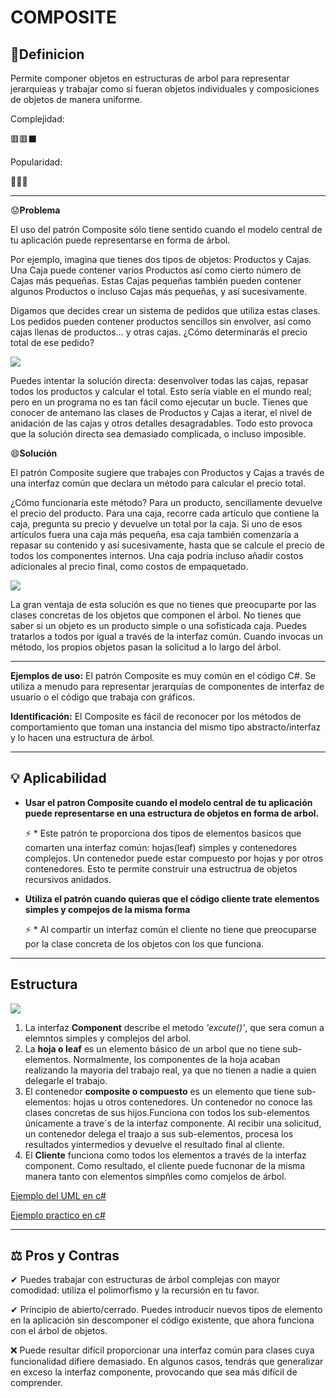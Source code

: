 # **COMPOSITE**
## 📖Definicion

Permite componer objetos en estructuras de arbol para representar jerarquieas y trabajar como si fueran objetos individuales y composiciones de objetos de manera uniforme.

Complejidad:

🟥🟥⬛

Popularidad:

💚💚🖤

***
😟**Problema** 

El uso del patrón Composite sólo tiene sentido cuando el modelo central de tu aplicación puede representarse en forma de árbol.

Por ejemplo, imagina que tienes dos tipos de objetos: Productos y Cajas. Una Caja puede contener varios Productos así como cierto número de Cajas más pequeñas. Estas Cajas pequeñas también pueden contener algunos Productos o incluso Cajas más pequeñas, y así sucesivamente.

Digamos que decides crear un sistema de pedidos que utiliza estas clases. Los pedidos pueden contener productos sencillos sin envolver, así como cajas llenas de productos... y otras cajas. ¿Cómo determinarás el precio total de ese pedido?


![](https://refactoring.guru/images/patterns/diagrams/composite/problem-es.png)

Puedes intentar la solución directa: desenvolver todas las cajas, repasar todos los productos y calcular el total. Esto sería viable en el mundo real; pero en un programa no es tan fácil como ejecutar un bucle. Tienes que conocer de antemano las clases de Productos y Cajas a iterar, el nivel de anidación de las cajas y otros detalles desagradables. Todo esto provoca que la solución directa sea demasiado complicada, o incluso imposible.

😄**Solución** 

El patrón Composite sugiere que trabajes con Productos y Cajas a través de una interfaz común que declara un método para calcular el precio total.

¿Cómo funcionaría este método? Para un producto, sencillamente devuelve el precio del producto. Para una caja, recorre cada artículo que contiene la caja, pregunta su precio y devuelve un total por la caja. Si uno de esos artículos fuera una caja más pequeña, esa caja también comenzaría a repasar su contenido y así sucesivamente, hasta que se calcule el precio de todos los componentes internos. Una caja podría incluso añadir costos adicionales al precio final, como costos de empaquetado.

![](https://refactoring.guru/images/patterns/content/composite/composite-comic-1-es.png)

La gran ventaja de esta solución es que no tienes que preocuparte por las clases concretas de los objetos que componen el árbol. No tienes que saber si un objeto es un producto simple o una sofisticada caja. Puedes tratarlos a todos por igual a través de la interfaz común. Cuando invocas un método, los propios objetos pasan la solicitud a lo largo del árbol.

***

**Ejemplos de uso:** El patrón Composite es muy común en el código C#. Se utiliza a menudo para representar jerarquías de componentes de interfaz de usuario o el código que trabaja con gráficos.

**Identificación:** El Composite es fácil de reconocer por los métodos de comportamiento que toman una instancia del mismo tipo abstracto/interfaz y lo hacen una estructura de árbol.
* * * * *
## 💡 Aplicabilidad

*  **Usar el patron Composite cuando el modelo central de tu aplicación puede representarse en una estructura de objetos en forma de arbol.**

   ⚡ *  Este patrón te proporciona dos tipos de elementos basicos que comarten una interfaz común: hojas(leaf) simples y contenedores complejos. Un contenedor puede estar compuesto por hojas y por otros contenedores. Esto te permite construir una estructrua de objetos recursivos anidados.

* **Utiliza el patrón cuando quieras que el código cliente trate elementos simples y compejos de la misma forma**

   ⚡ *  Al compartir un interfaz común el cliente no tiene que preocuparse por la clase concreta de los objetos con los que funciona.
* * * * *
## Estructura

![](https://refactoring.guru/images/patterns/diagrams/composite/structure-es.png)

1. La interfaz **Component** describe el metodo *'excute()'*, que sera comun a elemntos simples y complejos del arbol.
2. La **hoja o leaf** es un elemento básico de un arbol que no tiene sub-elementos. Normalmente, los componentes de la hoja acaban realizando la mayoria del trabajo real, ya que no tienen a nadie a quien delegarle el trabajo.
3. El contenedor **composite o compuesto** es un elemento que tiene sub-elementos: hojas u otros contenedores. Un contenedor no conoce las clases concretas de sus hijos.Funciona con todos los sub-elementos únicamente a trave´s de la interfaz componente. Al recibir una solicitud, un contenedor  delega el traajo a sus sub-elementos, procesa los resultados yintermedios y devuelve el resultado final al cliente.
4. El **Cliente** funciona como todos los elementos a través de la interfaz component. Como resultado, el cliente puede fucnonar de la misma manera tanto con elementos simpñles como comjelos de árbol.


[Ejemplo del UML en c#](CodeExample/Composite/Component.cs)

[Ejemplo practico en c#](CodeExample/CompositeExample/INode.cs)

* * * * *
## ⚖ Pros y Contras

✔ Puedes trabajar con estructuras de árbol complejas con mayor comodidad: utiliza el polimorfismo y la recursión en tu favor.

✔ Principio de abierto/cerrado. Puedes introducir nuevos tipos de elemento en la aplicación sin descomponer el código existente, que ahora funciona con el árbol de objetos. 

❌ Puede resultar difícil proporcionar una interfaz común para clases cuya funcionalidad difiere demasiado. En algunos casos, tendrás que generalizar en exceso la interfaz componente, provocando que sea más difícil de comprender.

